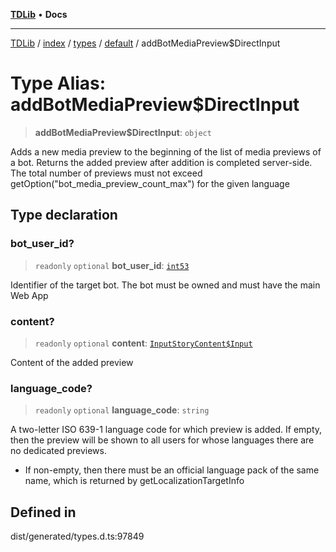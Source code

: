 [**TDLib**](../../../../../../README.md) • **Docs**

***

[TDLib](../../../../../../modules.md) / [index](../../../../../README.md) / [types](../../../README.md) / [default](../README.md) / addBotMediaPreview$DirectInput

# Type Alias: addBotMediaPreview$DirectInput

> **addBotMediaPreview$DirectInput**: `object`

Adds a new media preview to the beginning of the list of media previews of a bot. Returns the added preview after addition is completed server-side. The total number of previews must not exceed getOption("bot_media_preview_count_max") for the given language

## Type declaration

### bot\_user\_id?

> `readonly` `optional` **bot\_user\_id**: [`int53`](int53.md)

Identifier of the target bot. The bot must be owned and must have the main Web App

### content?

> `readonly` `optional` **content**: [`InputStoryContent$Input`](InputStoryContent$Input.md)

Content of the added preview

### language\_code?

> `readonly` `optional` **language\_code**: `string`

A two-letter ISO 639-1 language code for which preview is added. If empty, then the preview will be shown to all users for whose languages there are no dedicated previews.

- If non-empty, then there must be an official language pack of the same name, which is returned by getLocalizationTargetInfo

## Defined in

dist/generated/types.d.ts:97849
